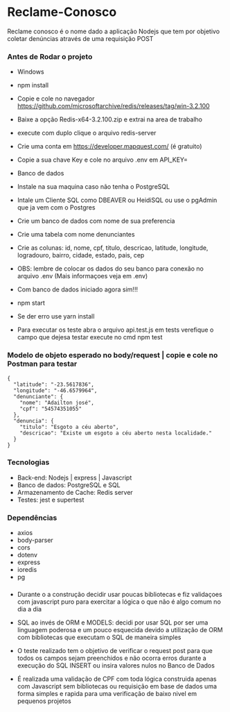 # Reclame-Conosco

Reclame conosco é o nome dado a aplicação Nodejs que tem por objetivo coletar denúncias através de uma requisição POST

### Antes de Rodar o projeto

+ Windows
+ npm install
+ Copie e cole no navegador https://github.com/microsoftarchive/redis/releases/tag/win-3.2.100
+ Baixe a opção  Redis-x64-3.2.100.zip e extrai na area de trabalho
+ execute com duplo clique o arquivo redis-server
+ Crie uma conta em https://developer.mapquest.com/ (é gratuito)
+ Copie a sua chave Key e cole no arquivo .env em API_KEY=

+ Banco de dados

+ Instale na sua maquina caso não tenha o PostgreSQL
+ Intale um Cliente SQL como DBEAVER ou HeidiSQL ou use o pgAdmin que ja vem com o Postgres
+ Crie um banco de dados com nome de sua preferencia
+ Crie uma tabela com nome denunciantes
+ Crie as colunas: id, nome, cpf, titulo, descricao, latitude, longitude, logradouro, bairro, cidade, estado, pais, cep

+ OBS: lembre de colocar os dados do seu banco para conexão no arquivo .env (Mais informaçoes veja em .env)

+ Com banco de dados iniciado agora sim!!!

+ npm start

+ Se der erro use yarn install

+ Para executar os teste abra o arquivo api.test.js em tests verefique o campo que dejesa testar execute no cmd npm test

### Modelo de objeto esperado no body/request | copie e cole no Postman para testar
```
{
  "latitude": "-23.5617836",
  "longitude": "-46.6579964",
  "denunciante": {
    "nome": "Adailton josé",
    "cpf": "54574351055"
  },
  "denuncia": {
    "titulo": "Esgoto a céu aberto",
    "descricao": "Existe um esgoto a céu aberto nesta localidade."
  }
}
```

### Tecnologias 

+ Back-end: Nodejs | express | Javascript
+ Banco de dados:  PostgreSQL e SQL
+ Armazenamento de Cache:  Redis server
+ Testes: jest e supertest

### Dependências

+ axios
+ body-parser
+ cors
+ dotenv
+ express
+ ioredis
+ pg

### 

+ Durante o a construção decidir usar poucas bibliotecas e fiz validaçoes com javascript puro para exercitar a lógica
o que não é algo comum no dia a dia

+ SQL ao invés de ORM e MODELS: decidi por usar SQL por ser uma linguagem poderosa e um pouco esquecida devido a 
utilização de ORM com bibliotecas que executam o SQL de maneira simples

+ O teste realizado tem o objetivo de verificar o request post para que todos os campos sejam preenchidos
e não ocorra erros durante a execução do SQL INSERT ou insira valores nulos no Banco de Dados

+ É realizada uma validação de CPF com toda lógica construida apenas com Javascript 
sem bibliotecas ou requisição em base de dados uma forma simples e rapida para uma 
verificação de baixo nivel em pequenos projetos

